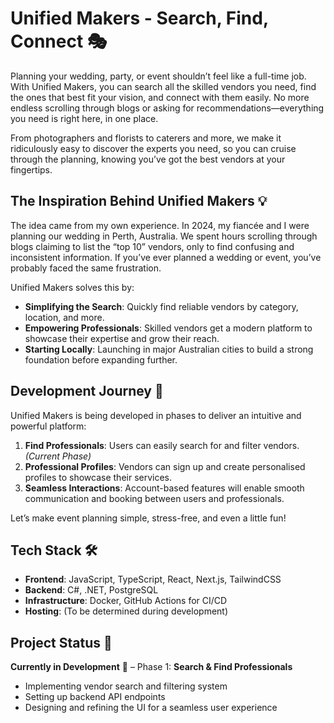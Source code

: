 # Unified Makers - Search, Find, Connect 🎭
Planning your wedding, party, or event shouldn’t feel like a full-time job. With Unified Makers, you can search all the skilled vendors you need, find the ones that best fit your vision, and connect with them easily. No more endless scrolling through blogs or asking for recommendations—everything you need is right here, in one place.

From photographers and florists to caterers and more, we make it ridiculously easy to discover the experts you need, so you can cruise through the planning, knowing you’ve got the best vendors at your fingertips.

## The Inspiration Behind Unified Makers 💡
The idea came from my own experience. In 2024, my fiancée and I were planning our wedding in Perth, Australia. We spent hours scrolling through blogs claiming to list the “top 10” vendors, only to find confusing and inconsistent information. If you’ve ever planned a wedding or event, you’ve probably faced the same frustration.

Unified Makers solves this by:
- **Simplifying the Search**: Quickly find reliable vendors by category, location, and more.
- **Empowering Professionals**: Skilled vendors get a modern platform to showcase their expertise and grow their reach.
- **Starting Locally**: Launching in major Australian cities to build a strong foundation before expanding further.

## Development Journey 🚀
Unified Makers is being developed in phases to deliver an intuitive and powerful platform:
1. **Find Professionals**: Users can easily search for and filter vendors. *(Current Phase)*
2. **Professional Profiles**: Vendors can sign up and create personalised profiles to showcase their services.
3. **Seamless Interactions**: Account-based features will enable smooth communication and booking between users and professionals.

Let’s make event planning simple, stress-free, and even a little fun!

## Tech Stack 🛠️  

- **Frontend**: JavaScript, TypeScript, React, Next.js, TailwindCSS  
- **Backend**: C#, .NET, PostgreSQL  
- **Infrastructure**: Docker, GitHub Actions for CI/CD  
- **Hosting**: (To be determined during development)  

## Project Status 📌

**Currently in Development** 🚧 – Phase 1: **Search & Find Professionals**  
- Implementing vendor search and filtering system  
- Setting up backend API endpoints  
- Designing and refining the UI for a seamless user experience  